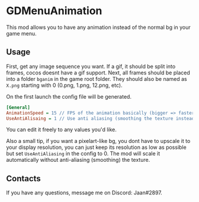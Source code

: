 # GDMenuAnimation
This mod allows you to have any animation instead of the normal bg in your game menu.

## Usage
First, get any image sequence you want. If a gif, it should be split into frames, cocos doesnt have a gif support. Next, all frames should be placed into a folder `bganim` in the game root folder. They should also be named as `X.png` starting with 0 (0.png, 1.png, 12.png, etc).

On the first launch the config file will be generated.
```ini
[General]
AnimationSpeed = 15 // FPS of the animation basically (bigger => faster)
UseAntiAlisaing = 1 // Use anti aliasing (smoothing the texture instead of a pixelart-like look). 0 or 1.
```
You can edit it freely to any values you'd like.

Also a small tip, if you want a pixelart-like bg, you dont have to upscale it to your display resolution, you can just keep its resolution as low as possible but set `UseAntiAliasing` in the config to 0. The mod will scale it automatically without anti-aliasing (smoothing) the texture.

## Contacts

If you have any questions, message me on Discord: Jaan#2897.